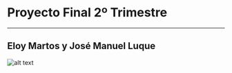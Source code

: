 # Proyecto Final 2º Trimestre
---
## Eloy Martos y José Manuel Luque
![alt text](https://www.kissfm.es/wp-content/uploads/2022/06/pokemon.jpg)
